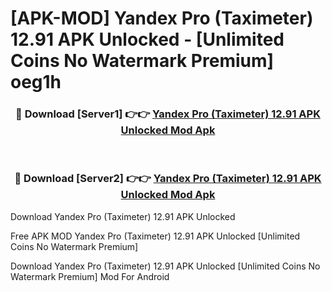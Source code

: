 # [APK-MOD] Yandex Pro (Taximeter) 12.91 APK Unlocked - [Unlimited Coins No Watermark Premium] oeg1h



<div align="center">
<h3>🔴 Download [Server1] 👉👉 <a href="https://momento.my/?title=Yandex_Pro_(Taximeter)_12.91_APK_Unlocked">Yandex Pro (Taximeter) 12.91 APK Unlocked Mod Apk</a></h3><br>

<h3>🔴 Download [Server2] 👉👉 <a href="https://momento.my/?title=Yandex_Pro_(Taximeter)_12.91_APK_Unlocked">Yandex Pro (Taximeter) 12.91 APK Unlocked Mod Apk</a></h3>
</div>



Download Yandex Pro (Taximeter) 12.91 APK Unlocked 

Free APK MOD Yandex Pro (Taximeter) 12.91 APK Unlocked [Unlimited Coins No Watermark Premium]

Download Yandex Pro (Taximeter) 12.91 APK Unlocked [Unlimited Coins No Watermark Premium] Mod For Android
